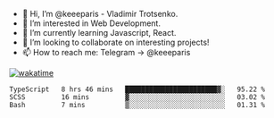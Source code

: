 - 👋 Hi, I’m @keeeparis - Vladimir Trotsenko.
- 👀 I’m interested in Web Development.
- 🌱 I’m currently learning Javascript, React.
- 💞️ I’m looking to collaborate on interesting projects!
- 📫 How to reach me: Telegram -> @keeeparis

[![wakatime](https://wakatime.com/badge/user/c870cb52-6768-4596-a64c-c5e007ab8468.svg?style=flat-square)](https://wakatime.com/@c870cb52-6768-4596-a64c-c5e007ab8468)

<!--START_SECTION:waka-->
```text
TypeScript   8 hrs 46 mins   ███████████████████████▓░   95.22 % 
SCSS         16 mins         ▓░░░░░░░░░░░░░░░░░░░░░░░░   03.02 % 
Bash         7 mins          ▒░░░░░░░░░░░░░░░░░░░░░░░░   01.31 % 
```
<!--END_SECTION:waka-->
